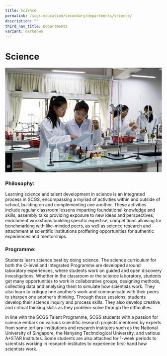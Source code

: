 ```yaml
---
title: Science
permalink: /scgs-education/secondary/departments/science/
description: ""
third_nav_title: Departments
variant: markdown
---
```

# **Science**

![](/images/SCGS-0078.jpg)

### Philosophy:

Learning science and talent development in science is an integrated process in SCGS, encompassing a myriad of activities within and outside of school, building on and complementing one another. These activities include regular classroom lessons imparting foundational knowledge and skills, assembly talks providing exposure to new ideas and perspectives, enrichment workshops building specific expertise, competitions allowing for benchmarking with like-minded peers, as well as science research and attachment at scientific institutions proffering opportunities for authentic experiences and mentorships.

### Programme:

Students learn science best by doing science. The science curriculum for both the O-level and Integrated Programme are developed around laboratory experiences, where students work on guided and open discovery investigations. Whether in the classroom or the science laboratory, students get many opportunities to work in collaborative groups, designing methods, collecting data and analysing them to simulate how scientists work. They also learn to critique one another’s work and communicate with their peers to sharpen one another’s thinking. Through these sessions, students develop their science inquiry and process skills. They also develop creative and critical thinking skills as they problem-solve through the difficulties.

In line with the SCGS Talent Programme, SCGS students with a passion for science embark on various scientific research projects mentored by experts from some tertiary institutions and research institutes such as the National University of Singapore, the Nanyang Technological University, and various A\*STAR Institutes. Some students are also attached for 1-week periods to scientists working in research institutes to experience first-hand how scientists work.